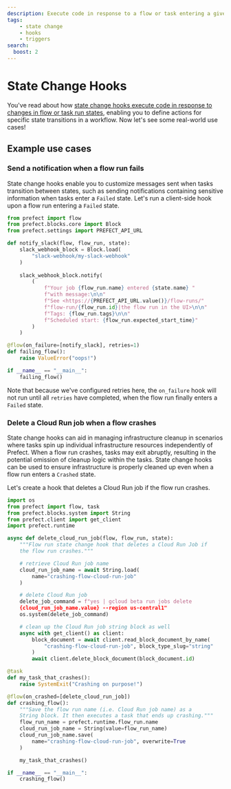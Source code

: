 ```yaml
---
description: Execute code in response to a flow or task entering a given state, without involvement of the Prefect API.
tags:
    - state change
    - hooks
    - triggers
search:
  boost: 2
---
```


# State Change Hooks

You've read about how [state change hooks execute code in response to changes in flow or task run states](/concepts/states/#state-change-hooks), enabling you to define actions for specific state transitions in a workflow. Now let's see some real-world use cases!

## Example use cases

### Send a notification when a flow run fails

State change hooks enable you to customize messages sent when tasks transition between states, such as sending notifications containing sensitive information when tasks enter a `Failed` state. Let's run a client-side hook upon a flow run entering a `Failed` state.

```python
from prefect import flow
from prefect.blocks.core import Block
from prefect.settings import PREFECT_API_URL

def notify_slack(flow, flow_run, state):
    slack_webhook_block = Block.load(
        "slack-webhook/my-slack-webhook"
    )
            
    slack_webhook_block.notify(
        (
            f"Your job {flow_run.name} entered {state.name} "
            f"with message:\n\n"
            f"See <https://{PREFECT_API_URL.value()}/flow-runs/"
            f"flow-run/{flow_run.id}|the flow run in the UI>\n\n"
            f"Tags: {flow_run.tags}\n\n"
            f"Scheduled start: {flow_run.expected_start_time}"
        )
    )

@flow(on_failure=[notify_slack], retries=1)
def failing_flow():
    raise ValueError("oops!")

if __name__ == "__main__":
    failing_flow()
```

Note that because we've configured retries here, the `on_failure` hook will not run until all `retries` have completed, when the flow run finally enters a `Failed` state.

### Delete a Cloud Run job when a flow crashes

State change hooks can aid in managing infrastructure cleanup in scenarios where tasks spin up individual infrastructure resources independently of Prefect. When a flow run crashes, tasks may exit abruptly, resulting in the potential omission of cleanup logic within the tasks. State change hooks can be used to ensure infrastructure is properly cleaned up even when a flow run enters a `Crashed` state.

Let's create a hook that deletes a Cloud Run job if the flow run crashes.

```python
import os
from prefect import flow, task
from prefect.blocks.system import String
from prefect.client import get_client
import prefect.runtime

async def delete_cloud_run_job(flow, flow_run, state):
    """Flow run state change hook that deletes a Cloud Run Job if
    the flow run crashes."""

    # retrieve Cloud Run job name
    cloud_run_job_name = await String.load(
        name="crashing-flow-cloud-run-job"
    )

    # delete Cloud Run job
    delete_job_command = f"yes | gcloud beta run jobs delete 
    {cloud_run_job_name.value} --region us-central1"
    os.system(delete_job_command)

    # clean up the Cloud Run job string block as well
    async with get_client() as client:
        block_document = await client.read_block_document_by_name(
            "crashing-flow-cloud-run-job", block_type_slug="string"
        )
        await client.delete_block_document(block_document.id)

@task
def my_task_that_crashes():
    raise SystemExit("Crashing on purpose!")

@flow(on_crashed=[delete_cloud_run_job])
def crashing_flow():
    """Save the flow run name (i.e. Cloud Run job name) as a 
    String block. It then executes a task that ends up crashing."""
    flow_run_name = prefect.runtime.flow_run.name
    cloud_run_job_name = String(value=flow_run_name)
    cloud_run_job_name.save(
        name="crashing-flow-cloud-run-job", overwrite=True
    )

    my_task_that_crashes()

if __name__ == "__main__":
    crashing_flow()
```
